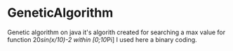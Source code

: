 # GeneticAlgorithm
Genetic algorithm on java
it's algorith created for searching a max value for function 20*sin(x/10)-2 within [0;10*Pi]
I used here a binary coding.
